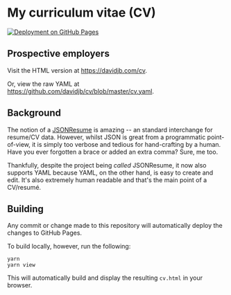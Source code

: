 # My curriculum vitae (CV)

[![Deployment on GitHub Pages](https://github.com/davidjb/cv/workflows/Deploy-GitHubPages/badge.svg)](https://github.com/davidjb/cv/actions?query=workflow%3ADeploy-GitHubPages)

## Prospective employers

Visit the HTML version at https://davidjb.com/cv.

Or, view the raw YAML at  https://github.com/davidjb/cv/blob/master/cv.yaml.

## Background

The notion of a [JSONResume](https://jsonresume.org/) is amazing -- an standard
interchange for resume/CV data.  However, whilst JSON is great from a programmatic
point-of-view, it is simply too verbose and tedious for hand-crafting by a
human.  Have you ever forgotten a brace or added an extra comma?  Sure, me too.

Thankfully, despite the project being _called_ JSONResume, it now also
supports YAML because YAML, on the other hand, is easy to create and edit.
It's also extremely human readable and that's the main point of a
CV/resumé.

## Building

Any commit or change made to this repository will automatically deploy the
changes to GitHub Pages.

To build locally, however, run the following:

    yarn
    yarn view

This will automatically build and display the resulting `cv.html` in your browser.
